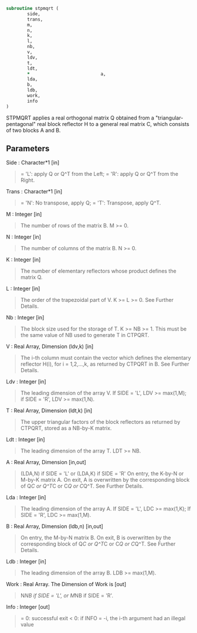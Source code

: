 ```fortran
subroutine stpmqrt (
		side,
		trans,
		m,
		n,
		k,
		l,
		nb,
		v,
		ldv,
		t,
		ldt,
		*                           a,
		lda,
		b,
		ldb,
		work,
		info
)
```

 STPMQRT applies a real orthogonal matrix Q obtained from a
 "triangular-pentagonal" real block reflector H to a general
 real matrix C, which consists of two blocks A and B.

## Parameters
Side : Character*1 [in]
> = 'L': apply Q or Q^T from the Left;
> = 'R': apply Q or Q^T from the Right.

Trans : Character*1 [in]
> = 'N':  No transpose, apply Q;
> = 'T':  Transpose, apply Q^T.

M : Integer [in]
> The number of rows of the matrix B. M >= 0.

N : Integer [in]
> The number of columns of the matrix B. N >= 0.

K : Integer [in]
> The number of elementary reflectors whose product defines
> the matrix Q.

L : Integer [in]
> The order of the trapezoidal part of V.
> K >= L >= 0.  See Further Details.

Nb : Integer [in]
> The block size used for the storage of T.  K >= NB >= 1.
> This must be the same value of NB used to generate T
> in CTPQRT.

V : Real Array, Dimension (ldv,k) [in]
> The i-th column must contain the vector which defines the
> elementary reflector H(i), for i = 1,2,...,k, as returned by
> CTPQRT in B.  See Further Details.

Ldv : Integer [in]
> The leading dimension of the array V.
> If SIDE = 'L', LDV >= max(1,M);
> if SIDE = 'R', LDV >= max(1,N).

T : Real Array, Dimension (ldt,k) [in]
> The upper triangular factors of the block reflectors
> as returned by CTPQRT, stored as a NB-by-K matrix.

Ldt : Integer [in]
> The leading dimension of the array T.  LDT >= NB.

A : Real Array, Dimension [in,out]
> (LDA,N) if SIDE = 'L' or
> (LDA,K) if SIDE = 'R'
> On entry, the K-by-N or M-by-K matrix A.
> On exit, A is overwritten by the corresponding block of
> Q*C or Q^T*C or C*Q or C*Q^T.  See Further Details.

Lda : Integer [in]
> The leading dimension of the array A.
> If SIDE = 'L', LDC >= max(1,K);
> If SIDE = 'R', LDC >= max(1,M).

B : Real Array, Dimension (ldb,n) [in,out]
> On entry, the M-by-N matrix B.
> On exit, B is overwritten by the corresponding block of
> Q*C or Q^T*C or C*Q or C*Q^T.  See Further Details.

Ldb : Integer [in]
> The leading dimension of the array B.
> LDB >= max(1,M).

Work : Real Array. The Dimension of Work is [out]
> N*NB if SIDE = 'L', or  M*NB if SIDE = 'R'.

Info : Integer [out]
> = 0:  successful exit
> < 0:  if INFO = -i, the i-th argument had an illegal value

